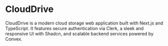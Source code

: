 # CloudDrive
CloudDrive is a modern cloud storage web application built with Next.js and TypeScript. It features secure authentication via Clerk, a sleek and responsive UI with Shadcn, and scalable backend services powered by Convex. 

